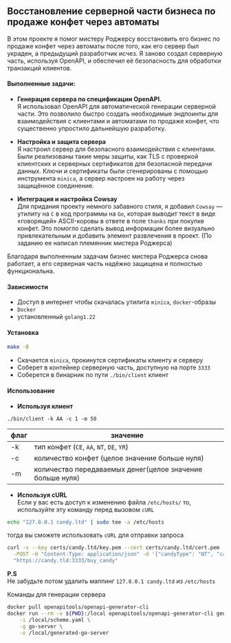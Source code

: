 ## Восстановление серверной части бизнеса по продаже конфет через автоматы

В этом проекте я помог мистеру Роджерсу восстановить его бизнес по продаже конфет через автоматы после того, как его сервер был украден, а предыдущий разработчик исчез. Я заново создал серверную часть, используя OpenAPI, и обеспечил её безопасность для обработки транзакций клиентов.
#### Выполненные задачи:

* **Генерация сервера по спецификации OpenAPI.** <br>
Я использовал OpenAPI для автоматической генерации серверной части. Это позволило быстро создать необходимые эндпоинты для взаимодействия с клиентами и автоматами по продаже конфет, что существенно упростило дальнейшую разработку.

* **Настройка и защита сервера** <br>
Я настроил сервер для безопасного взаимодействия с клиентами. Были реализованы такие меры защиты, как TLS с проверкой клиентских и серверных сертификатов для безопасной передачи данных. Ключи и сертификаты были сгенерированы с помощью инструмента `minica`, а сервер настроен на работу через защищённое соединение.

* **Интеграция и настройка Cowsay** <br>
Для придания проекту немного забавного стиля, я добавил `Cowsay` — утилиту на `C` в код программы на `Go`, которая выводит текст в виде «говорящей» ASCII-коровы в ответе в поле `thanks` при покупке конфет. Это помогло сделать вывод информации более визуально привлекательным и добавить элемент развлечения в проект. (По заданию ее написал племянник мистера Роджерса)

Благодаря выполненным задачам бизнес мистера Роджерса снова работает, а его серверная часть надёжно защищена и полностью функциональна.

#### Зависимости
* Доступ в интернет чтобы скачалась утилита `minica`, `docker`-образы
* `Docker`
* установленный `golang1.22` 

#### Установка
```sh
make -B
```
* Скачается `minica`, прокинутся сертификаты клиенту и серверу
* Соберет в контейнер серверную часть, доступную на порте `3333`
* Соберется в бинарник по пути `./bin/client` клиент

#### Использование
* **Используя клиент**
```
./bin/client -k AA -c 1 -m 50
```
|флаг|значение|
|-|-|
|-k|тип конфет (`CE`, `AA`, `NT`, `DE`, `YR`)|
|-c|количество конфет (целое значение больше нуля)|
|-m|количество передаваемых денег(целое значение больше нуля)|
* **Используя cURL** <br>
Если у вас есть доступ к изменению файла `/etc/hosts/` то, используйте эту команду перед вызовом `cURL`
```sh
echo "127.0.0.1 candy.ltd" | sudo tee -a /etc/hosts
```
тогда вы сможете использовать `cURL` для отправки запроса
```sh
curl -s --key certs/candy.ltd/key.pem --cert certs/candy.ltd/cert.pem --cacert certs/minica.pem \
  -POST -H "Content-Type: application/json" -d '{"candyType": "NT", "candyCount": 2, "money": 34}' \
  "https://candy.tld:3333/buy_candy"
```
**P.S** <br>
Не забудьте потом удалить маппинг `127.0.0.1 candy.ltd` из `/etc/hosts` <br>

Команды для генерации сервера
```sh
docker pull openapitools/openapi-generator-cli
docker run --rm -v ${PWD}:/local openapitools/openapi-generator-cli generate \
    -i /local/scheme.yaml \
    -g go-server \
    -o /local/generated-go-server
``` 
